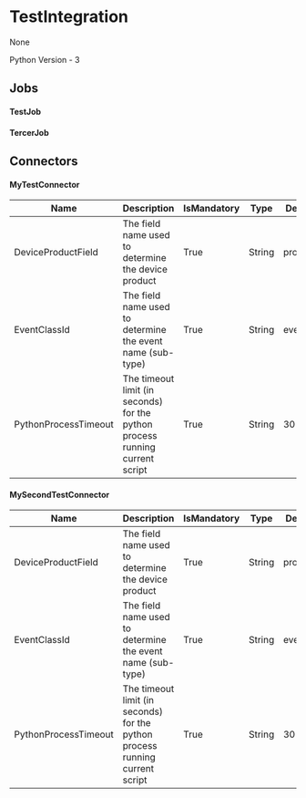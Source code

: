 
# TestIntegration

None

Python Version - 3




## Jobs

#### TestJob


#### TercerJob




## Connectors
#### MyTestConnector


|Name|Description|IsMandatory|Type|DefaultValue|
|----|-----------|-----------|----|------------|
|DeviceProductField|The field name used to determine the device product|True|String|product_name|
|EventClassId|The field name used to determine the event name (sub-type)|True|String|event_name|
|PythonProcessTimeout|The timeout limit (in seconds) for the python process running current script|True|String|30|


#### MySecondTestConnector


|Name|Description|IsMandatory|Type|DefaultValue|
|----|-----------|-----------|----|------------|
|DeviceProductField|The field name used to determine the device product|True|String|product_name|
|EventClassId|The field name used to determine the event name (sub-type)|True|String|event_name|
|PythonProcessTimeout|The timeout limit (in seconds) for the python process running current script|True|String|30|




